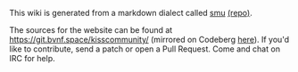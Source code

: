 This wiki is generated from a markdown dialect called [smu](smu) [(repo)](https://github.com/Gottox/smu).

The sources for the website can be found at <https://git.bvnf.space/kisscommunity/> (mirrored on Codeberg [here](https://codeberg.org/kiss-community/kisscommunity.org/)).
If you'd like to contribute, send a patch or open a Pull Request. Come and chat on IRC for help.
